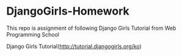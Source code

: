 # DjangoGirls-Homework
This repo is assignment of following Django Girls Tutorial from Web Programming School

Django Girls Tutorial(http://tutorial.djangogirls.org/ko)
